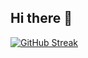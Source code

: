 ## Hi there 👋
[![GitHub Streak](https://github-readme-streak-stats.herokuapp.com?user=sarah-kamall&mode=weekly)](https://git.io/streak-stats)
